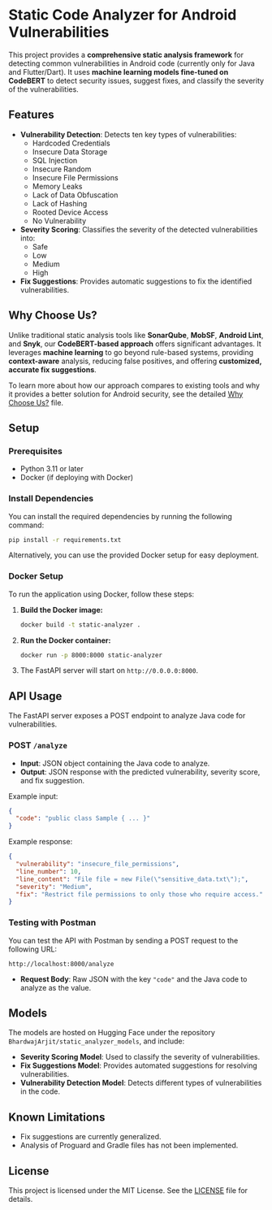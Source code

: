 # Static Code Analyzer for Android Vulnerabilities

This project provides a **comprehensive static analysis framework** for detecting common vulnerabilities in Android code (currently only for Java and Flutter/Dart). It uses **machine learning models fine-tuned on CodeBERT** to detect security issues, suggest fixes, and classify the severity of the vulnerabilities.

## Features

- **Vulnerability Detection**: Detects ten key types of vulnerabilities:
  - Hardcoded Credentials
  - Insecure Data Storage
  - SQL Injection
  - Insecure Random
  - Insecure File Permissions
  - Memory Leaks
  - Lack of Data Obfuscation
  - Lack of Hashing
  - Rooted Device Access
  - No Vulnerability
- **Severity Scoring**: Classifies the severity of the detected vulnerabilities into:
  - Safe
  - Low
  - Medium
  - High
- **Fix Suggestions**: Provides automatic suggestions to fix the identified vulnerabilities.

## Why Choose Us?

Unlike traditional static analysis tools like **SonarQube**, **MobSF**, **Android Lint**, and **Snyk**, our **CodeBERT-based approach** offers significant advantages. It leverages **machine learning** to go beyond rule-based systems, providing **context-aware** analysis, reducing false positives, and offering **customized, accurate fix suggestions**. 

To learn more about how our approach compares to existing tools and why it provides a better solution for Android security, see the detailed [Why Choose Us?](why_choose_us.md) file.

## Setup

### Prerequisites

- Python 3.11 or later
- Docker (if deploying with Docker)

### Install Dependencies

You can install the required dependencies by running the following command:

```bash
pip install -r requirements.txt
```

Alternatively, you can use the provided Docker setup for easy deployment.

### Docker Setup

To run the application using Docker, follow these steps:

1. **Build the Docker image:**

   ```bash
   docker build -t static-analyzer .
   ```

2. **Run the Docker container:**

   ```bash
   docker run -p 8000:8000 static-analyzer
   ```

3. The FastAPI server will start on `http://0.0.0.0:8000`.

## API Usage

The FastAPI server exposes a POST endpoint to analyze Java code for vulnerabilities.

### POST `/analyze`

- **Input**: JSON object containing the Java code to analyze.
- **Output**: JSON response with the predicted vulnerability, severity score, and fix suggestion.

Example input:

```json
{
  "code": "public class Sample { ... }"
}
```

Example response:

```json
{
  "vulnerability": "insecure_file_permissions",
  "line_number": 10,
  "line_content": "File file = new File(\"sensitive_data.txt\");",
  "severity": "Medium",
  "fix": "Restrict file permissions to only those who require access."
}
```

### Testing with Postman

You can test the API with Postman by sending a POST request to the following URL:

```
http://localhost:8000/analyze
```

- **Request Body**: Raw JSON with the key `"code"` and the Java code to analyze as the value.

## Models

The models are hosted on Hugging Face under the repository `BhardwajArjit/static_analyzer_models`, and include:

- **Severity Scoring Model**: Used to classify the severity of vulnerabilities.
- **Fix Suggestions Model**: Provides automated suggestions for resolving vulnerabilities.
- **Vulnerability Detection Model**: Detects different types of vulnerabilities in the code.

## Known Limitations

- Fix suggestions are currently generalized.
- Analysis of Proguard and Gradle files has not been implemented.
  
## License

This project is licensed under the MIT License. See the [LICENSE](LICENSE) file for details.

